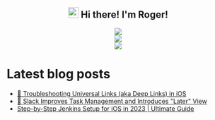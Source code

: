 <h2 align="center"><img src = "https://raw.githubusercontent.com/MartinHeinz/MartinHeinz/master/wave.gif" width = 24px> Hi there! I'm Roger!</h3>

<p align="center">
<img src="https://github-readme-stats.anuraghazra1.vercel.app/api?username=rogerluan&show_icons=true"></br>
<img src="https://github-readme-streak-stats.herokuapp.com/?user=rogerluan"></br>
<img src="https://visitor-badge.glitch.me/badge?page_id=rogerluan.rogerluan"></br>
</p>

<!--

<details><summary>Click to see my Stack Overflow Stats</summary>

![Stack Overflow Card](https://readme-components.vercel.app/api?component=stackoverflow&stackoverflowid=4075379)

</details>

-->

# Latest blog posts

<!-- BLOG-POST-LIST:START -->
- [🔗 Troubleshooting Universal Links &lpar;aka Deep Links&rpar; in iOS](https://www.roger.ml/p/troubleshooting-ios-deep-links)
- [🔖 Slack Improves Task Management and Introduces &quot;Later&quot; View](https://www.roger.ml/p/slack-task-management)
- [Step-by-Step Jenkins Setup for iOS in 2023 | Ultimate Guide](https://www.roger.ml/p/jenkins-ios-setup)
<!-- BLOG-POST-LIST:END -->
